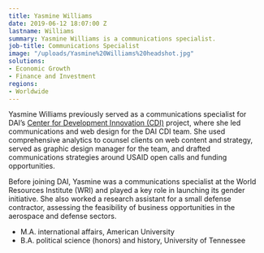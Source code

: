 ```yaml
---
title: Yasmine Williams
date: 2019-06-12 18:07:00 Z
lastname: Williams
summary: Yasmine Williams is a communications specialist.
job-title: Communications Specialist
image: "/uploads/Yasmine%20Williams%20headshot.jpg"
solutions:
- Economic Growth
- Finance and Investment
regions:
- Worldwide
---
```


Yasmine Williams previously served as a communications specialist for DAI’s [Center for Development Innovation (CDI)](https://www.dai.com/our-work/projects/worldwide-center-development-innovation-professional-management-services) project, where she led communications and web design for the DAI CDI team. She used comprehensive analytics to counsel clients on web content and strategy, served as graphic design manager for the team, and drafted communications strategies around USAID open calls and funding opportunities. 

Before joining DAI, Yasmine was a communications specialist at the World Resources Institute (WRI) and played a key role in launching its gender initiative. She also worked a research assistant for a small defense contractor, assessing the feasibility of business opportunities in the aerospace and defense sectors. 

* M.A. international affairs, American University
* B.A. political science (honors) and history, University of Tennessee